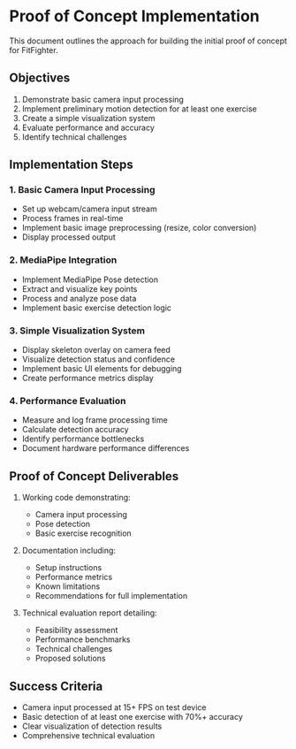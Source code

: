 # Proof of Concept Implementation

This document outlines the approach for building the initial proof of concept
for FitFighter.

## Objectives

1. Demonstrate basic camera input processing
2. Implement preliminary motion detection for at least one exercise
3. Create a simple visualization system
4. Evaluate performance and accuracy
5. Identify technical challenges

## Implementation Steps

### 1. Basic Camera Input Processing

- Set up webcam/camera input stream
- Process frames in real-time
- Implement basic image preprocessing (resize, color conversion)
- Display processed output

### 2. MediaPipe Integration

- Implement MediaPipe Pose detection
- Extract and visualize key points
- Process and analyze pose data
- Implement basic exercise detection logic

### 3. Simple Visualization System

- Display skeleton overlay on camera feed
- Visualize detection status and confidence
- Implement basic UI elements for debugging
- Create performance metrics display

### 4. Performance Evaluation

- Measure and log frame processing time
- Calculate detection accuracy
- Identify performance bottlenecks
- Document hardware performance differences

## Proof of Concept Deliverables

1. Working code demonstrating:
   - Camera input processing
   - Pose detection
   - Basic exercise recognition

2. Documentation including:
   - Setup instructions
   - Performance metrics
   - Known limitations
   - Recommendations for full implementation

3. Technical evaluation report detailing:
   - Feasibility assessment
   - Performance benchmarks
   - Technical challenges
   - Proposed solutions

## Success Criteria

- Camera input processed at 15+ FPS on test device
- Basic detection of at least one exercise with 70%+ accuracy
- Clear visualization of detection results
- Comprehensive technical evaluation
